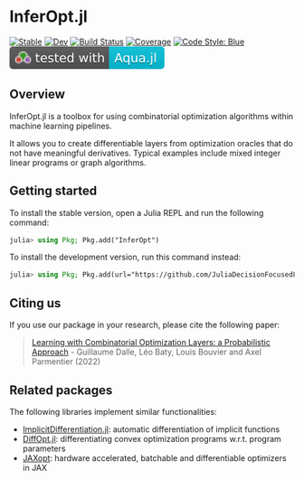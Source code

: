 # InferOpt.jl

[![Stable](https://img.shields.io/badge/docs-stable-blue.svg)](https://JuliaDecisionFocusedLearning.github.io/InferOpt.jl/stable)
[![Dev](https://img.shields.io/badge/docs-dev-blue.svg)](https://JuliaDecisionFocusedLearning.github.io/InferOpt.jl/dev)
[![Build Status](https://github.com/JuliaDecisionFocusedLearning/InferOpt.jl/actions/workflows/CI.yml/badge.svg?branch=main)](https://github.com/JuliaDecisionFocusedLearning/InferOpt.jl/actions/workflows/CI.yml?query=branch%3Amain)
[![Coverage](https://codecov.io/gh/JuliaDecisionFocusedLearning/InferOpt.jl/branch/main/graph/badge.svg)](https://codecov.io/gh/JuliaDecisionFocusedLearning/InferOpt.jl)
[![Code Style: Blue](https://img.shields.io/badge/code%20style-blue-4495d1.svg)](https://github.com/JuliaDiff/BlueStyle)
[![Aqua QA](https://raw.githubusercontent.com/JuliaTesting/Aqua.jl/master/badge.svg)](https://github.com/JuliaTesting/Aqua.jl)

## Overview

InferOpt.jl is a toolbox for using combinatorial optimization algorithms within machine learning pipelines.

It allows you to create differentiable layers from optimization oracles that do not have meaningful derivatives.
Typical examples include mixed integer linear programs or graph algorithms.

## Getting started

To install the stable version, open a Julia REPL and run the following command:

```julia
julia> using Pkg; Pkg.add("InferOpt")
```

To install the development version, run this command instead:

```julia
julia> using Pkg; Pkg.add(url="https://github.com/JuliaDecisionFocusedLearning/InferOpt.jl")
```

## Citing us

If you use our package in your research, please cite the following paper:

> [Learning with Combinatorial Optimization Layers: a Probabilistic Approach](https://arxiv.org/abs/2207.13513) - Guillaume Dalle, Léo Baty, Louis Bouvier and Axel Parmentier (2022)

## Related packages

The following libraries implement similar functionalities:

- [ImplicitDifferentiation.jl](https://github.com/gdalle/ImplicitDifferentiation.jl): automatic differentiation of implicit functions 
- [DiffOpt.jl](https://github.com/jump-dev/DiffOpt.jl): differentiating convex optimization programs w.r.t. program parameters
- [JAXopt](https://github.com/google/jaxopt): hardware accelerated, batchable and differentiable optimizers in JAX